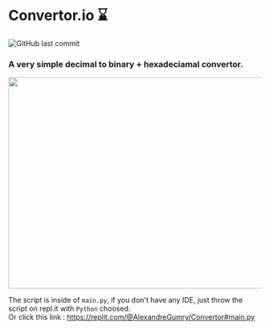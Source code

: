 # Convertor.io ⌛

![GitHub last commit](https://img.shields.io/github/last-commit/alexandreaero/convertor.io)

### A very simple decimal to binary + hexadeciamal convertor.  

<img src ="https://user-images.githubusercontent.com/66020831/112164914-939dc600-8bee-11eb-9baf-41696c5cecd8.png" width="800" height="420">


The script is inside of ``main.py``, if you don't have any IDE, just throw the script on repl.it with ``Python`` choosed.  
Or click this link : https://replit.com/@AlexandreGumry/Convertor#main.py
